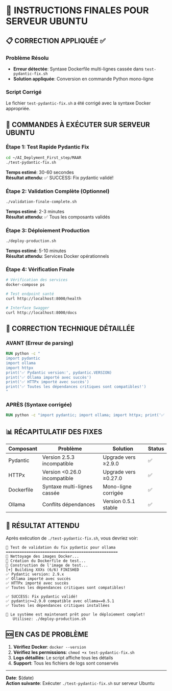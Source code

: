 # 🎯 INSTRUCTIONS FINALES POUR SERVEUR UBUNTU

## 📋 CORRECTION APPLIQUÉE ✅

### Problème Résolu
- **Erreur détectée**: Syntaxe Dockerfile multi-lignes cassée dans `test-pydantic-fix.sh`
- **Solution appliquée**: Conversion en commande Python mono-ligne

### Script Corrigé
Le fichier `test-pydantic-fix.sh` a été corrigé avec la syntaxe Docker appropriée.

## 🚀 COMMANDES À EXÉCUTER SUR SERVEUR UBUNTU

### Étape 1: Test Rapide Pydantic Fix
```bash
cd ~/AI_Deplyment_First_step/MAAR
./test-pydantic-fix.sh
```
**Temps estimé**: 30-60 secondes  
**Résultat attendu**: ✅ SUCCESS: Fix pydantic validé!

### Étape 2: Validation Complète (Optionnel)
```bash
./validation-finale-complete.sh
```
**Temps estimé**: 2-3 minutes  
**Résultat attendu**: ✅ Tous les composants validés

### Étape 3: Déploiement Production
```bash
./deploy-production.sh
```
**Temps estimé**: 5-10 minutes  
**Résultat attendu**: Services Docker opérationnels

### Étape 4: Vérification Finale
```bash
# Vérification des services
docker-compose ps

# Test endpoint santé
curl http://localhost:8000/health

# Interface Swagger
curl http://localhost:8000/docs
```

## 🔧 CORRECTION TECHNIQUE DÉTAILLÉE

### AVANT (Erreur de parsing)
```dockerfile
RUN python -c "
import pydantic
import ollama
import httpx
print('✅ Pydantic version:', pydantic.VERSION)
print('✅ Ollama importé avec succès')
print('✅ HTTPx importé avec succès')
print('✅ Toutes les dépendances critiques sont compatibles!')
"
```

### APRÈS (Syntaxe corrigée)
```dockerfile
RUN python -c "import pydantic; import ollama; import httpx; print('✅ Pydantic version:', pydantic.VERSION); print('✅ Ollama importé avec succès'); print('✅ HTTPx importé avec succès'); print('✅ Toutes les dépendances critiques sont compatibles!')"
```

## 📊 RÉCAPITULATIF DES FIXES

| Composant | Problème | Solution | Status |
|-----------|----------|----------|--------|
| Pydantic | Version 2.5.3 incompatible | Upgrade vers ≥2.9.0 | ✅ |
| HTTPx | Version <0.26.0 incompatible | Upgrade vers ≥0.27.0 | ✅ |
| Dockerfile | Syntaxe multi-lignes cassée | Mono-ligne corrigée | ✅ |
| Ollama | Conflits dépendances | Version 0.5.1 stable | ✅ |

## 🎯 RÉSULTAT ATTENDU

Après exécution de `./test-pydantic-fix.sh`, vous devriez voir:

```
🔧 Test de validation du fix pydantic pour ollama
=================================================
🧹 Nettoyage des images Docker...
🐳 Création du Dockerfile de test...
🔨 Construction de l'image de test...
[+] Building XXXs (6/6) FINISHED
✅ Pydantic version: 2.9.x
✅ Ollama importé avec succès
✅ HTTPx importé avec succès
✅ Toutes les dépendances critiques sont compatibles!

✅ SUCCESS: Fix pydantic validé!
✅ pydantic>=2.9.0 compatible avec ollama==0.5.1
✅ Toutes les dépendances critiques installées

🚀 Le système est maintenant prêt pour le déploiement complet!
   Utilisez: ./deploy-production.sh
```

## 🆘 EN CAS DE PROBLÈME

1. **Vérifiez Docker**: `docker --version`
2. **Vérifiez les permissions**: `chmod +x test-pydantic-fix.sh`
3. **Logs détaillés**: Le script affiche tous les détails
4. **Support**: Tous les fichiers de logs sont conservés

---

**Date**: $(date)  
**Action suivante**: Exécuter `./test-pydantic-fix.sh` sur serveur Ubuntu
